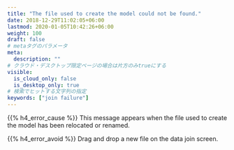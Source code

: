 ```yaml
---
title: "The file used to create the model could not be found."
date: 2018-12-29T11:02:05+06:00
lastmod: 2020-01-05T10:42:26+06:00
weight: 100
draft: false
# metaタグのパラメータ
meta:
  description: ""
# クラウド・デスクトップ限定ページの場合は片方のみtrueにする
visible:
  is_cloud_only: false
  is_desktop_only: true
# 検索でヒットする文字列の指定
keywords: ["join failure"]
---
```


{{% h4_error_cause %}}
This message appears when the file used to create the model has been relocated or renamed.

{{% h4_error_avoid %}}
Drag and drop a new file on the data join screen.
